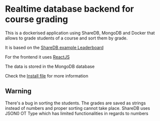 # Realtime database backend for course grading

This is a dockerised application using ShareDB, MongoDB and Docker that allows to grade students of a course and sort them by grade.

It is based on the [ShareDB example Leaderboard](https://github.com/share/sharedb/tree/master/examples/leaderboard)

For the frontend it uses [ReactJS](https://reactjs.org/)

The data is stored in the MongoDB database

Check the [Install file](docs/INSTALL.md) for more information

## Warning
There's a bug in sorting the students. The grades are saved as strings instead of numbers and proper sorting cannot take place. ShareDB uses JSON0 OT Type which has limited functionalities in regards to numbers